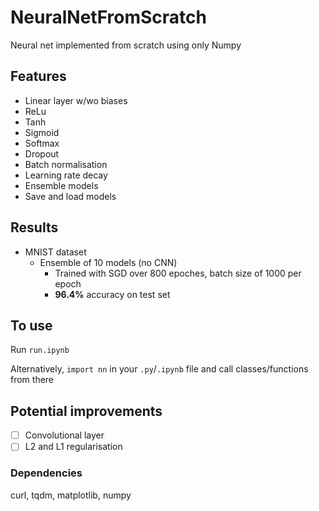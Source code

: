# NeuralNetFromScratch
 Neural net implemented from scratch using only Numpy

## Features
 - Linear layer w/wo biases
 - ReLu
 - Tanh
 - Sigmoid
 - Softmax
 - Dropout
 - Batch normalisation
 - Learning rate decay
 - Ensemble models
 - Save and load models

## Results
 - MNIST dataset
    - Ensemble of 10 models (no CNN)
        - Trained with SGD over 800 epoches, batch size of 1000 per epoch
        - **96.4%** accuracy on test set

## To use
Run `run.ipynb`

Alternatively, `import nn` in your `.py`/`.ipynb` file and call classes/functions from there

## Potential improvements
 - [ ] Convolutional layer 
 - [ ] L2 and L1 regularisation

### Dependencies
curl, tqdm, matplotlib, numpy
